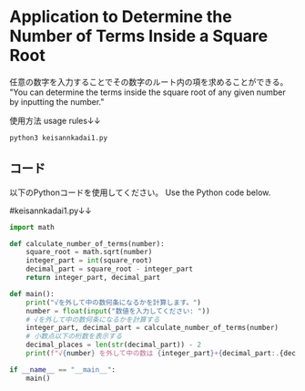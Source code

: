 # Application to Determine the Number of Terms Inside a Square Root
任意の数字を入力することでその数字のルート内の項を求めることができる。
"You can determine the terms inside the square root of any given number by inputting the number."

使用方法 usage rules↓↓
```python
python3 keisannkadai1.py
```
## コード

以下のPythonコードを使用してください。
Use the Python code below.

#keisannkadai1.py↓↓
```python
import math

def calculate_number_of_terms(number):
    square_root = math.sqrt(number)
    integer_part = int(square_root)
    decimal_part = square_root - integer_part
    return integer_part, decimal_part

def main():
    print("√を外して中の数何条になるかを計算します。")
    number = float(input("数値を入力してください: "))
    # √を外して中の数何条になるかを計算する
    integer_part, decimal_part = calculate_number_of_terms(number)
    # 小数点以下の桁数を表示する
    decimal_places = len(str(decimal_part)) - 2
    print(f"√{number} を外して中の数は {integer_part}+{decimal_part:.{decimal_places}f} になります。")

if __name__ == "__main__":
    main()

